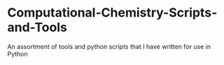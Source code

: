 # Computational-Chemistry-Scripts-and-Tools
An assortment of tools and python scripts that I have written for use in Python
